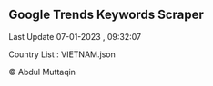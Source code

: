

## Google Trends Keywords Scraper 
 
Last Update 07-01-2023 , 09:32:07

Country List :
VIETNAM.json



© Abdul Muttaqin 
